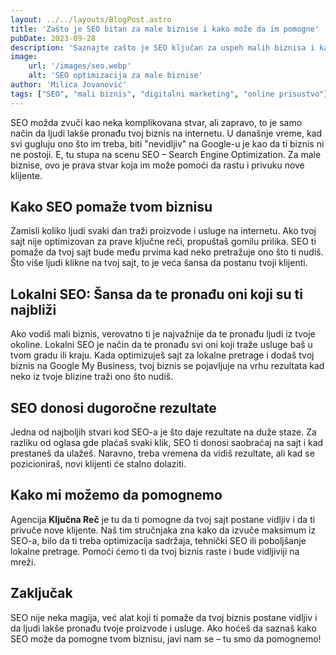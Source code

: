 ```yaml
---
layout: ../../layouts/BlogPost.astro
title: 'Zašto je SEO bitan za male biznise i kako može da im pomogne'
pubDate: 2023-09-28
description: 'Saznajte zašto je SEO ključan za uspeh malih biznisa i kako im može pomoći da se lakše probiju online.'
image: 
    url: '/images/seo.webp'
    alt: 'SEO optimizacija za male biznise'
author: 'Milica Jovanović'
tags: ["SEO", "mali biznis", "digitalni marketing", "online prisustvo"]
---
```


SEO možda zvuči kao neka komplikovana stvar, ali zapravo, to je samo način da ljudi lakše pronađu tvoj biznis na internetu. U današnje vreme, kad svi gugluju ono što im treba, biti "nevidljiv" na Google-u je kao da ti biznis ni ne postoji. E, tu stupa na scenu SEO – Search Engine Optimization. Za male biznise, ovo je prava stvar koja im može pomoći da rastu i privuku nove klijente.

## Kako SEO pomaže tvom biznisu

Zamisli koliko ljudi svaki dan traži proizvode i usluge na internetu. Ako tvoj sajt nije optimizovan za prave ključne reči, propuštaš gomilu prilika. SEO ti pomaže da tvoj sajt bude među prvima kad neko pretražuje ono što ti nudiš. Što više ljudi klikne na tvoj sajt, to je veća šansa da postanu tvoji klijenti.

## Lokalni SEO: Šansa da te pronađu oni koji su ti najbliži

Ako vodiš mali biznis, verovatno ti je najvažnije da te pronađu ljudi iz tvoje okoline. Lokalni SEO je način da te pronađu svi oni koji traže usluge baš u tvom gradu ili kraju. Kada optimizuješ sajt za lokalne pretrage i dodaš tvoj biznis na Google My Business, tvoj biznis se pojavljuje na vrhu rezultata kad neko iz tvoje blizine traži ono što nudiš.

## SEO donosi dugoročne rezultate

Jedna od najboljih stvari kod SEO-a je što daje rezultate na duže staze. Za razliku od oglasa gde plaćaš svaki klik, SEO ti donosi saobraćaj na sajt i kad prestaneš da ulažeš. Naravno, treba vremena da vidiš rezultate, ali kad se pozicioniraš, novi klijenti će stalno dolaziti.

## Kako mi možemo da pomognemo

Agencija **Ključna Reč** je tu da ti pomogne da tvoj sajt postane vidljiv i da ti privuče nove klijente. Naš tim stručnjaka zna kako da izvuče maksimum iz SEO-a, bilo da ti treba optimizacija sadržaja, tehnički SEO ili poboljšanje lokalne pretrage. Pomoći ćemo ti da tvoj biznis raste i bude vidljiviji na mreži.

## Zaključak

SEO nije neka magija, već alat koji ti pomaže da tvoj biznis postane vidljiv i da ljudi lakše pronađu tvoje proizvode i usluge. Ako hoćeš da saznaš kako SEO može da pomogne tvom biznisu, javi nam se – tu smo da pomognemo!
